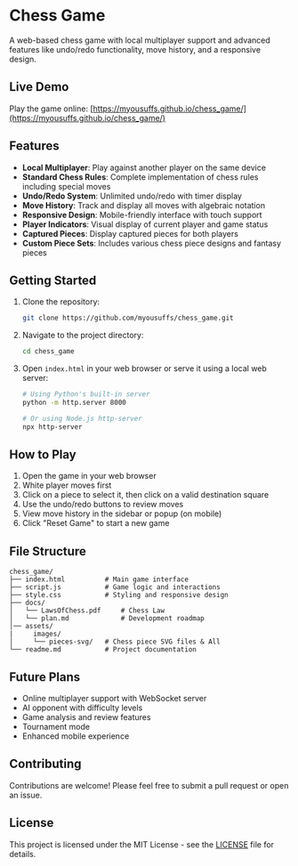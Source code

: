 # Chess Game

A web-based chess game with local multiplayer support and advanced features like undo/redo functionality, move history, and a responsive design.

## Live Demo

Play the game online: [https://myousuffs.github.io/chess_game/](https://myousuffs.github.io/chess_game/)

## Features

- **Local Multiplayer**: Play against another player on the same device
- **Standard Chess Rules**: Complete implementation of chess rules including special moves
- **Undo/Redo System**: Unlimited undo/redo with timer display
- **Move History**: Track and display all moves with algebraic notation
- **Responsive Design**: Mobile-friendly interface with touch support
- **Player Indicators**: Visual display of current player and game status
- **Captured Pieces**: Display captured pieces for both players
- **Custom Piece Sets**: Includes various chess piece designs and fantasy pieces

## Getting Started

1. Clone the repository:
   ```bash
   git clone https://github.com/myousuffs/chess_game.git
   ```

2. Navigate to the project directory:
   ```bash
   cd chess_game
   ```

3. Open `index.html` in your web browser or serve it using a local web server:
   ```bash
   # Using Python's built-in server
   python -m http.server 8000
   
   # Or using Node.js http-server
   npx http-server
   ```

## How to Play

1. Open the game in your web browser
2. White player moves first
3. Click on a piece to select it, then click on a valid destination square
4. Use the undo/redo buttons to review moves
5. View move history in the sidebar or popup (on mobile)
6. Click "Reset Game" to start a new game

## File Structure

```
chess_game/
├── index.html          # Main game interface
├── script.js           # Game logic and interactions
├── style.css           # Styling and responsive design
├── docs/
│   └── LawsOfChess.pdf     # Chess Law
│   └── plan.md             # Development roadmap
│── assets/
|     images/
│     └── pieces-svg/   # Chess piece SVG files & All
└── readme.md           # Project documentation
```

## Future Plans

- Online multiplayer support with WebSocket server
- AI opponent with difficulty levels
- Game analysis and review features
- Tournament mode
- Enhanced mobile experience

## Contributing

Contributions are welcome! Please feel free to submit a pull request or open an issue.

## License

This project is licensed under the MIT License - see the [LICENSE](LICENSE) file for details.